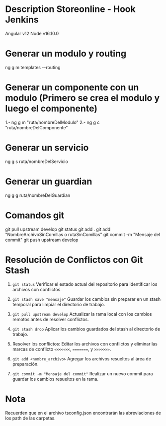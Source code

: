 # Description Storeonline - Hook Jenkins
Angular v12
Node v16.10.0

# Generar un modulo y routing
  ng g m templates --routing

# Generar un componente con un modulo (Primero se crea el modulo y luego el componente)
  1.- ng g m "ruta/nombreDelModulo"
  2.- ng g c "ruta/nombreDelComponente"

# Generar un servicio
  ng g s ruta/nombreDelServicio

# Generar un guardian
  ng g g ruta/nombreDelGuardian
# Comandos git
  git pull upstream develop
  git status
  git add .
  git add "NombreArchivoSinComillas o rutaSinComillas"
  git commit -m "Mensaje del commit"
  git push upstream develop

# Resolución de Conflictos con Git Stash
  1. `git status`
    Verificar el estado actual del repositorio para identificar los archivos con conflictos.

  2. `git stash save "mensaje"`
    Guardar los cambios sin preparar en un stash temporal para limpiar el directorio de trabajo.

  3. `git pull upstream develop`
    Actualizar la rama local con los cambios remotos antes de resolver conflictos.

  4. `git stash drop`
    Aplicar los cambios guardados del stash al directorio de trabajo.

  5. Resolver los conflictos:
    Editar los archivos con conflictos y eliminar las marcas de conflicto `<<<<<<<`, `=======`, y `>>>>>>>`.

  6. `git add <nombre_archivo>`
    Agregar los archivos resueltos al área de preparación.

  8. `git commit -m "Mensaje del commit"`
    Realizar un nuevo commit para guardar los cambios resueltos en la rama.

# Nota
Recuerden que en el archivo tsconfig.json encontrarán las abreviaciones de los path de las carpetas.
